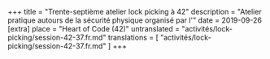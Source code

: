 +++
title = "Trente-septième atelier lock picking à 42"
description = "Atelier pratique autours de la sécurité physique organisé par l'"
date = 2019-09-26
[extra]
place = "Heart of Code (42)"
untranslated = "activités/lock-picking/session-42-37.fr.md"
translations = [
    "activités/lock-picking/session-42-37.fr.md"
]
+++
